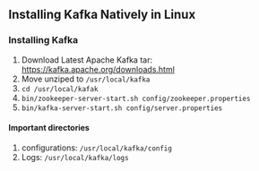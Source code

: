 ## Installing Kafka Natively in Linux

### Installing Kafka
1. Download Latest Apache Kafka tar: https://kafka.apache.org/downloads.html
2. Move unziped to `/usr/local/kafka`
3. `cd /usr/local/kafak`
4. `bin/zookeeper-server-start.sh config/zookeeper.properties`
3. `bin/kafka-server-start.sh config/server.properties`
#### Important directories
1. configurations: `/usr/local/kafka/config`
2. Logs: `/usr/local/kafka/logs`